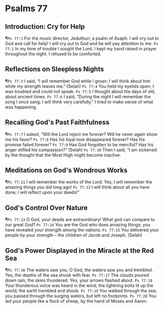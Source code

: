 # Psalms 77

## Introduction: Cry for Help
¶`Ps 77:1` For the music director, Jeduthun; a psalm of Asaph. I will cry out to God and call for help! I will cry out to God and he will pay attention to me.
`Ps 77:2` In my time of trouble I sought the Lord. I kept my hand raised in prayer throughout the night. I refused to be comforted.

## Reflections on Sleepless Nights
¶`Ps 77:3` I said, “I will remember God while I groan; I will think about him while my strength leaves me.” (Selah)
`Ps 77:4` You held my eyelids open; I was troubled and could not speak.
`Ps 77:5` I thought about the days of old, about ancient times.
`Ps 77:6` I said, “During the night I will remember the song I once sang; I will think very carefully.” I tried to make sense of what was happening.

## Recalling God's Past Faithfulness
¶`Ps 77:7` I asked, “Will the Lord reject me forever? Will he never again show me his favor?
`Ps 77:8` Has his loyal love disappeared forever? Has his promise failed forever?
`Ps 77:9` Has God forgotten to be merciful? Has his anger stifled his compassion?” (Selah)
`Ps 77:10` Then I said, “I am sickened by the thought that the Most High might become inactive.

## Meditations on God's Wondrous Works
¶`Ps 77:11` I will remember the works of the Lord. Yes, I will remember the amazing things you did long ago!
`Ps 77:12` I will think about all you have done; I will reflect upon your deeds!”

## God's Control Over Nature
¶`Ps 77:13` O God, your deeds are extraordinary! What god can compare to our great God?
`Ps 77:14` You are the God who does amazing things; you have revealed your strength among the nations.
`Ps 77:15` You delivered your people by your strength – the children of Jacob and Joseph. (Selah)

## God's Power Displayed in the Miracle at the Red Sea
¶`Ps 77:16` The waters saw you, O God, the waters saw you and trembled. Yes, the depths of the sea shook with fear.
`Ps 77:17` The clouds poured down rain; the skies thundered. Yes, your arrows flashed about.
`Ps 77:18` Your thunderous voice was heard in the wind; the lightning bolts lit up the world; the earth trembled and shook.
`Ps 77:19` You walked through the sea; you passed through the surging waters, but left no footprints.
`Ps 77:20` You led your people like a flock of sheep, by the hand of Moses and Aaron.
